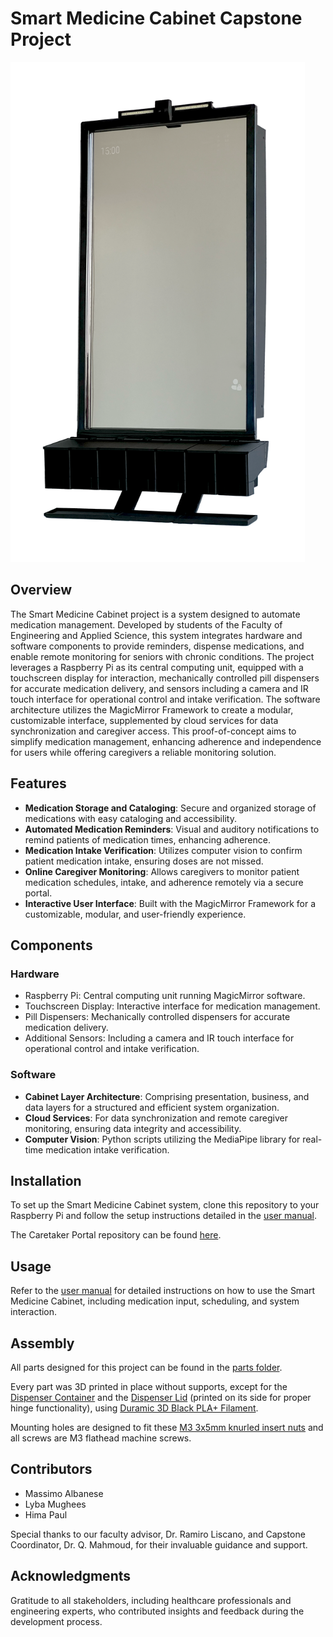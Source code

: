 # Smart Medicine Cabinet Capstone Project

<img src="documentation/media/portrait_clear.png" alt="alt_text" height="800">

## Overview

The Smart Medicine Cabinet project is a system designed to automate medication management.
Developed by students of the Faculty of Engineering and Applied Science, this system integrates hardware and software
components to provide reminders, dispense medications, and enable remote monitoring for seniors with chronic conditions.
The project leverages a Raspberry Pi as its central computing unit, equipped with a touchscreen display for interaction,
mechanically controlled pill dispensers for accurate medication delivery, and sensors including a camera and IR touch
interface for operational control and intake verification. The software architecture utilizes the MagicMirror Framework
to create a modular, customizable interface, supplemented by cloud services for data synchronization and caregiver
access. This proof-of-concept aims to simplify medication management, enhancing adherence and independence for users
while offering caregivers a reliable monitoring solution.

## Features

- **Medication Storage and Cataloging**: Secure and organized storage of medications with easy cataloging and
  accessibility.
- **Automated Medication Reminders**: Visual and auditory notifications to remind patients of medication times,
  enhancing adherence.
- **Medication Intake Verification**: Utilizes computer vision to confirm patient medication intake, ensuring doses are
  not missed.
- **Online Caregiver Monitoring**: Allows caregivers to monitor patient medication schedules, intake, and adherence
  remotely via a secure portal.
- **Interactive User Interface**: Built with the MagicMirror Framework for a customizable, modular, and user-friendly
  experience.

## Components

### Hardware

- Raspberry Pi: Central computing unit running MagicMirror software.
- Touchscreen Display: Interactive interface for medication management.
- Pill Dispensers: Mechanically controlled dispensers for accurate medication delivery.
- Additional Sensors: Including a camera and IR touch interface for operational control and intake verification.

### Software

- **Cabinet Layer Architecture**: Comprising presentation, business, and data layers for a structured and efficient
  system organization.
- **Cloud Services**: For data synchronization and remote caregiver monitoring, ensuring data integrity and
  accessibility.
- **Computer Vision**: Python scripts utilizing the MediaPipe library for real-time medication intake verification.

## Installation

To set up the Smart Medicine Cabinet system, clone this repository to your Raspberry Pi and follow the setup
instructions detailed in the [user manual](/documentation/user_manual.pdf).

The Caretaker Portal repository can be found [here](https://github.com/himapaul10/caretakerportal).

## Usage

Refer to the [user manual](/documentation/user_manual.pdf) for detailed instructions on how to use the Smart Medicine
Cabinet, including medication input, scheduling, and system interaction.

## Assembly

All parts designed for this project can be found in the [parts folder](/parts/). 

Every part was 3D printed in place without supports,
except for the [Dispenser Container](/parts/dispenser%20assembly/dispenser/Container.stl) and
the [Dispenser Lid](/parts/dispenser%20assembly/dispenser/Lid.stl) (printed on its side for proper hinge functionality),
using [Duramic 3D Black PLA+ Filament](https://www.amazon.ca/dp/B07TWDF866?th=1).

Mounting holes are designed to fit these [M3 3x5mm knurled insert nuts](https://www.amazon.ca/dp/B07LBGQ2PV?psc=1) and
all screws are M3 flathead machine screws.

## Contributors

- Massimo Albanese
- Lyba Mughees
- Hima Paul

Special thanks to our faculty advisor, Dr. Ramiro Liscano, and Capstone Coordinator, Dr. Q. Mahmoud, for their
invaluable guidance and support.

## Acknowledgments

Gratitude to all stakeholders, including healthcare professionals and engineering experts, who contributed insights and
feedback during the development process.


